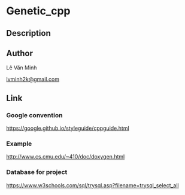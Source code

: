 # Genetic_cpp
## Description

## Author
Lê Văn Minh

lvminh2k@gmail.com 

## Link
### Google convention
https://google.github.io/styleguide/cppguide.html
### Example
http://www.cs.cmu.edu/~410/doc/doxygen.html
### Database for project
https://www.w3schools.com/sql/trysql.asp?filename=trysql_select_all
